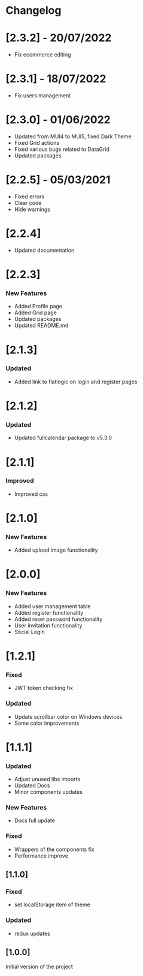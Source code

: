 # Changelog

# [2.3.2] - 20/07/2022

- Fix ecommerce editing

# [2.3.1] - 18/07/2022

- Fix users management

# [2.3.0] - 01/06/2022

- Updated from MUI4 to MUI5, fixed Dark Theme
- Fixed Grid actions
- Fixed various bugs related to DataGrid
- Updated packages

# [2.2.5] - 05/03/2021

- Fixed errors
- Clear code
- Hide warnings

# [2.2.4]

- Updated documentation

# [2.2.3]

### New Features
- Added Profile page
- Added Grid page
- Updated packages
- Updated README.md

# [2.1.3]

### Updated
- Added link to flatlogic on login and register pages

# [2.1.2]

### Updated
- Updated fullcalendar package to v5.3.0

# [2.1.1]

### Improved
- Improved css

# [2.1.0]

### New Features
- Added upload image functionality

# [2.0.0]

### New Features
- Added user management table
- Added register functionality
- Added reset password functionality
- User invitation functionality
- Social Login

# [1.2.1]

### Fixed
- JWT token checking fix

### Updated
- Update scrollbar color on Windows devices
- Some color improvements

# [1.1.1]

### Updated
- Adjust unused libs imports
- Updated Docs
- Minor components updates

### New Features
- Docs full update

### Fixed
- Wrappers of the components fix
- Performance improve

## [1.1.0]

### Fixed

- set localStorage item of theme

### Updated

- redux updates

## [1.0.0]

Initial version of the project
